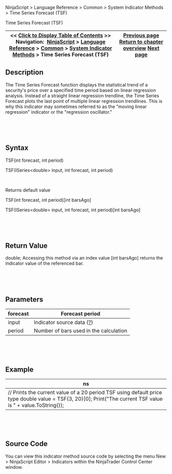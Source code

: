 ﻿


NinjaScript \> Language Reference \> Common \> System Indicator Methods \> Time Series Forecast (TSF)






















Time Series Forecast (TSF)







| \<\< [Click to Display Table of Contents](time_series_forecast_tsf.md) \>\> **Navigation:**     [NinjaScript](ninjascript-1.md) \> [Language Reference](language_reference_wip-1.md) \> [Common](common-1.md) \> [System Indicator Methods](indicators-1.md) \> Time Series Forecast (TSF) | [Previous page](swing-1.md) [Return to chapter overview](indicators-1.md) [Next page](trend-lines-1.md) |
| --- | --- |











## Description


The Time Series Forecast function displays the statistical trend of a security's price over a specified time period based on linear regression analysis. Instead of a straight linear regression trendline, the Time Series Forecast plots the last point of multiple linear regression trendlines. This is why this indicator may sometimes referred to as the "moving linear regression" indicator or the "regression oscillator."


 


 


## Syntax


TSF(int forecast, int period)  

TSF(ISeries\<double\> input, int forecast, int period)


 


Returns default value  

TSF(int forecast, int period)\[int barsAgo]  

TSF(ISeries\<double\> input, int forecast, int period)\[int barsAgo]


 


 


## Return Value


double; Accessing this method via an index value \[int barsAgo] returns the indicator value of the referenced bar.


 


 


## Parameters




| forecast | Forecast period |
| --- | --- |
| input | Indicator source data ([?](valid_input_data_for_indicator-1.md)) |
| period | Number of bars used in the calculation |



 


 


## Example




| ns |
| --- |
| // Prints the current value of a 20 period TSF using default price type double value \= TSF(3, 20)\[0]; Print("The current TSF value is " \+ value.ToString()); |



 


 


## Source Code


You can view this indicator method source code by selecting the menu New \> NinjaScript Editor \> Indicators within the NinjaTrader Control Center window.








